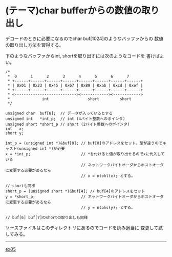 (テーマ)char bufferからの数値の取り出し
=======================================

デコードのときに必要になるのでchar buf[1024]のようなバッファからの
数値の取り出し方法を習得する。

下のようなバッファからint, shortを取り出すには次のようなコードを
書けばよい。

    /*
     *  0      1      2      3      4      5      6      7
     * +------+------+------+------+------+------+------+------+
     * | 0x01 | 0x23 | 0x45 | 0x67 | 0x89 | 0xab | 0xcd | 0xef |
     * +------+------+------+------+------+------+------+------+
     * <---------------------------><------------><------------>
     *              int                 short         short
     */

    unsigned char  buf[8];  // データが入っているとする
    unsigned int   *int_p;  // int (4バイト整数へのポインタ)
    unsigned short *short_p // short (2バイト整数へのポインタ)
    int   x;
    short y;

    int_p = (unsigned int *)&buf[0]; // buf[0]のアドレスをセット。型が違うのでキャスト(unsigned int *)が必要
    x = *int_p;                      // *を付けると値が取り出せるのでxに代入している
                                     // ネットワークバイトオーダからホストオーダに変更する必要があるなら
                                     // x = ntohl(x); とする。

    // shortも同様
    short_p = (unsigned short *)&buf[4]; // buf[4]のアドレスをセット
    y = *short_p;                    // ネットワークバイトオーダからホストオーダに変更する必要があるなら
                                     // y = ntohs(y); とする。
    
    // buf[6] buf[7]のshortの取り出しも同様

ソースファイルはこのディレクトリにあるのでコードを読み適当に
変更して試してみる。

---

[ex05](../ex05/)
